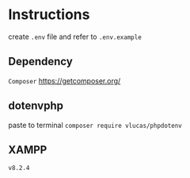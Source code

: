 # Instructions
create `.env` file and refer to `.env.example`
## Dependency
`Composer` https://getcomposer.org/
## dotenvphp
paste to terminal
`composer require vlucas/phpdotenv`
## XAMPP
`v8.2.4`


